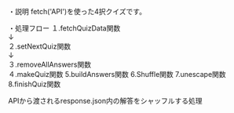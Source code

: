 ・説明
fetch('API')を使った4択クイズです。

・処理フロー 
１.fetchQuizData関数  
↓  
２.setNextQuiz関数  
↓  
３.removeAllAnswers関数  
４.makeQuiz関数
5.buildAnswers関数
6.Shuffle関数
7.unescape関数
8.finishQuiz関数

APIから渡されるresponse.json内の解答をシャッフルする処理
